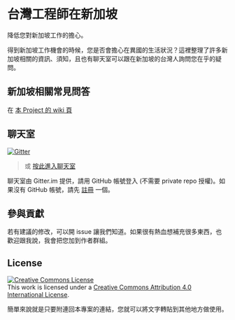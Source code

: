 # 台灣工程師在新加坡

降低您對新加坡工作的擔心。

得到新加坡工作機會的時候，您是否會擔心在異國的生活狀況？這裡整理了許多新加坡相關的資訊、須知，且也有聊天室可以跟在新加坡的台灣人詢問您在乎的疑問。

## 新加坡相關常見問答

在 [本 Project 的 wiki 頁](https://github.com/ascendbruce/taiwanese-developers-in-singapore/wiki)

## 聊天室

[![Gitter](https://badges.gitter.im/Join%20Chat.svg)](https://gitter.im/ascendbruce/taiwanese-developers-in-singapore?utm_source=badge&utm_medium=badge&utm_campaign=pr-badge)

> 或 [按此進入聊天室](https://gitter.im/ascendbruce/taiwanese-developers-in-singapore?utm_source=share-link&utm_medium=link&utm_campaign=share-link)

聊天室由 Gitter.im 提供，請用 GitHub 帳號登入 (不需要 private repo 授權)。如果沒有 GitHub 帳號，請先 [註冊](https://github.com/join) 一個。

## 參與貢獻

若有建議的修改，可以開 issue 讓我們知道。如果很有熱血想補充很多東西，也歡迎跟我說，我會把您加到作者群組。

## License

<a rel="license" href="http://creativecommons.org/licenses/by/4.0/"><img alt="Creative Commons License" style="border-width:0" src="https://i.creativecommons.org/l/by/4.0/88x31.png" /></a><br />This work is licensed under a <a rel="license" href="http://creativecommons.org/licenses/by/4.0/">Creative Commons Attribution 4.0 International License</a>.

簡單來說就是只要附連回本專案的連結，您就可以將文字轉貼到其他地方做使用。
